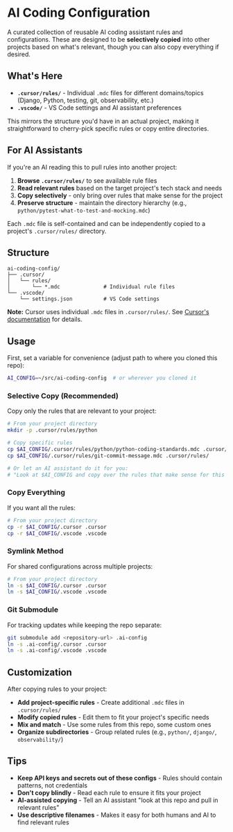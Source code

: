 # AI Coding Configuration

A curated collection of reusable AI coding assistant rules and configurations. These are designed to be **selectively copied** into other projects based on what's relevant, though you can also copy everything if desired.

## What's Here

- **`.cursor/rules/`** - Individual `.mdc` files for different domains/topics (Django, Python, testing, git, observability, etc.)
- **`.vscode/`** - VS Code settings and AI assistant preferences

This mirrors the structure you'd have in an actual project, making it straightforward to cherry-pick specific rules or copy entire directories.

## For AI Assistants

If you're an AI reading this to pull rules into another project:

1. **Browse `.cursor/rules/`** to see available rule files
2. **Read relevant rules** based on the target project's tech stack and needs
3. **Copy selectively** - only bring over rules that make sense for the project
4. **Preserve structure** - maintain the directory hierarchy (e.g., `python/pytest-what-to-test-and-mocking.mdc`)

Each `.mdc` file is self-contained and can be independently copied to a project's `.cursor/rules/` directory.

## Structure

```
ai-coding-config/
├── .cursor/
│   └── rules/
│       └── *.mdc              # Individual rule files
└── .vscode/
    └── settings.json          # VS Code settings
```

**Note:** Cursor uses individual `.mdc` files in `.cursor/rules/`. See [Cursor's documentation](https://cursor.com/docs/context/rules) for details.

## Usage

First, set a variable for convenience (adjust path to where you cloned this repo):
```bash
AI_CONFIG=~/src/ai-coding-config  # or wherever you cloned it
```

### Selective Copy (Recommended)

Copy only the rules that are relevant to your project:

```bash
# From your project directory
mkdir -p .cursor/rules/python

# Copy specific rules
cp $AI_CONFIG/.cursor/rules/python/python-coding-standards.mdc .cursor/rules/python/
cp $AI_CONFIG/.cursor/rules/git-commit-message.mdc .cursor/rules/

# Or let an AI assistant do it for you:
# "Look at $AI_CONFIG and copy over the rules that make sense for this project"
```

### Copy Everything

If you want all the rules:

```bash
# From your project directory
cp -r $AI_CONFIG/.cursor .cursor
cp -r $AI_CONFIG/.vscode .vscode
```

### Symlink Method

For shared configurations across multiple projects:

```bash
# From your project directory
ln -s $AI_CONFIG/.cursor .cursor
ln -s $AI_CONFIG/.vscode .vscode
```

### Git Submodule

For tracking updates while keeping the repo separate:

```bash
git submodule add <repository-url> .ai-config
ln -s .ai-config/.cursor .cursor
ln -s .ai-config/.vscode .vscode
```

## Customization

After copying rules to your project:

- **Add project-specific rules** - Create additional `.mdc` files in `.cursor/rules/`
- **Modify copied rules** - Edit them to fit your project's specific needs
- **Mix and match** - Use some rules from this repo, some custom ones
- **Organize subdirectories** - Group related rules (e.g., `python/`, `django/`, `observability/`)

## Tips

- **Keep API keys and secrets out of these configs** - Rules should contain patterns, not credentials
- **Don't copy blindly** - Read each rule to ensure it fits your project
- **AI-assisted copying** - Tell an AI assistant "look at this repo and pull in relevant rules"
- **Use descriptive filenames** - Makes it easy for both humans and AI to find relevant rules
